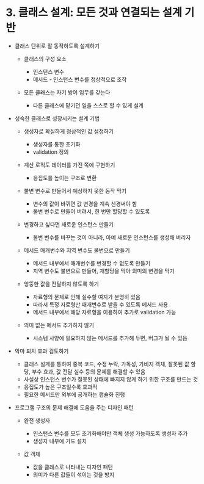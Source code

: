# 3. 클래스 설계: 모든 것과 연결되는 설계 기반
- 클래스 단위로 잘 동작하도록 설계하기
  - 클래스의 구성 요소
    - 인스턴스 변수
    - 메서드 - 인스턴스 변수를 정상적으로 조작

  - 모든 클래스는 자기 방어 임무를 갖는다
    - 다른 클래스에 맡기던 일을 스스로 할 수 있게 설계

- 성숙한 클래스로 성장시키는 설계 기법
  - 생성자로 확실하게 정상적인 값 설정하기
    - 생성자를 통한 초기화
    - validation 정의

  - 계산 로직도 데이터를 가진 쪽에 구현하기
    - 응집도를 높이는 구조로 변환

  - 불변 변수로 만들어서 예상하지 못한 동작 막기
    - 변수의 값이 바뀌면 값 변경을 계속 신경써야 함
    - 불변 변수로 만들어 버려서, 한 번만 할당할 수 있도록

  - 변경하고 싶다면 새로운 인스턴스 만들기
    - 불변 변수를 바꾸는 것이 아니라, 아예 새로운 인스턴스를 생성해 버리자

  - 메서드 매개변수와 지역 변수도 불변으로 만들기
    - 메서드 내부에서 매개변수를 변경할 수 없도록 만들기
    - 지역 변수도 불변으로 만들어, 재할당을 막아 의미의 변경을 막기

  - 엉뚱한 값을 전달하지 않도록 하기
    - 자료형의 문제로 인해 실수할 여지가 분명히 있음
    - 따라서 특정 자료형만 매개변수로 받을 수 있도록 메서드 사용
    - 메서드 내부에서 해당 자료형을 이용하여 추가로 validation 가능

  - 의미 없는 메서드 추가하지 않기
    - 시스템 사양에 필요하지 않는 메서드를 추가해 두면, 버그가 될 수 있음

- 악마 퇴치 효과 검토하기
  - 클래스 설계를 통하여 중복 코드, 수정 누락, 가독성, 가비지 객체, 잘못된 값 할당, 부수 효과, 값 전달 실수 등의 문제를 해결할 수 있음
  - 사실상 인스턴스 변수가 잘못된 상태에 빠지지 않게 하기 위한 구조를 만드는 것
  - 응집도가 높은 구조일수록 효과적
  - 필요한 메서드만 외부에 공개하는 캡슐화 진행

- 프로그램 구조의 문제 해결에 도움을 주는 디자인 패턴
  - 완전 생성자
    - 인스턴스 변수를 모두 초기화해야만 객체 생성 가능하도록 생성자 추가
    - 생성자 내부에 가드 설치

  - 값 객체
    - 값을 클래스로 나타내는 디자인 패턴
    - 의미가 다른 값들이 섞이는 것을 방지